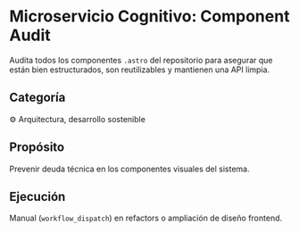 
# Microservicio Cognitivo: Component Audit

Audita todos los componentes `.astro` del repositorio para asegurar que están bien estructurados, son reutilizables y mantienen una API limpia.

## Categoría
⚙️ Arquitectura, desarrollo sostenible

## Propósito
Prevenir deuda técnica en los componentes visuales del sistema.

## Ejecución
Manual (`workflow_dispatch`) en refactors o ampliación de diseño frontend.
